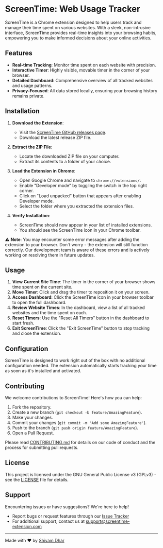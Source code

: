 # ScreenTime: Web Usage Tracker

ScreenTime is a Chrome extension designed to help users track and manage their time spent on various websites. With a sleek, non-intrusive interface, ScreenTime provides real-time insights into your browsing habits, empowering you to make informed decisions about your online activities.

## Features

- **Real-time Tracking**: Monitor time spent on each website with precision.
- **Interactive Timer**: Highly visible, movable timer in the corner of your browser.
- **Detailed Dashboard**: Comprehensive overview of all tracked websites and usage patterns.
- **Privacy-Focused**: All data stored locally, ensuring your browsing history remains private.

## Installation

1. **Download the Extension**:

   - Visit the [ScreenTime GitHub releases page](https://github.com/theshivamdhar/ScreenTime.git).
   - Download the latest release ZIP file.

2. **Extract the ZIP File**:

   - Locate the downloaded ZIP file on your computer.
   - Extract its contents to a folder of your choice.

3. **Load the Extension in Chrome**:

   - Open Google Chrome and navigate to `chrome://extensions/`.
   - Enable "Developer mode" by toggling the switch in the top right corner.
   - Click on "Load unpacked" button that appears after enabling Developer mode.
   - Select the folder where you extracted the extension files.

4. **Verify Installation**:
   - ScreenTime should now appear in your list of installed extensions.
   - You should see the ScreenTime icon in your Chrome toolbar.

⚠️ **Note**: You may encounter some error messages after adding the extension to your browser. Don't worry - the extension will still function correctly. Our development team is aware of these errors and is actively working on resolving them in future updates.

## Usage

1. **View Current Site Time**: The timer in the corner of your browser shows time spent on the current site.
2. **Move Timer**: Click and drag the timer to reposition it on your screen.
3. **Access Dashboard**: Click the ScreenTime icon in your browser toolbar to open the full dashboard.
4. **Review Website Times**: In the dashboard, view a list of all tracked websites and the time spent on each.
5. **Reset Timers**: Use the "Reset All Timers" button in the dashboard to start fresh.
6. **Exit ScreenTime**: Click the "Exit ScreenTime" button to stop tracking and close the extension.

## Configuration

ScreenTime is designed to work right out of the box with no additional configuration needed. The extension automatically starts tracking your time as soon as it's installed and activated.

## Contributing

We welcome contributions to ScreenTime! Here's how you can help:

1. Fork the repository.
2. Create a new branch (`git checkout -b feature/AmazingFeature`).
3. Make your changes.
4. Commit your changes (`git commit -m 'Add some AmazingFeature'`).
5. Push to the branch (`git push origin feature/AmazingFeature`).
6. Open a Pull Request.

Please read [CONTRIBUTING.md](CONTRIBUTING.md) for details on our code of conduct and the process for submitting pull requests.

## License

This project is licensed under the GNU General Public License v3 (GPLv3) - see the [LICENSE](LICENSE) file for details.

## Support

Encountering issues or have suggestions? We're here to help!

- Report bugs or request features through our [Issue Tracker](ISSUE_TRACKER.md)
- For additional support, contact us at support@screentime-extension.com

---

Made with ❤️ by [Shivam Dhar](https://github.com/theshivamdhar)
